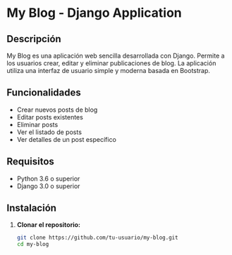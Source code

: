 # My Blog - Django Application

## Descripción

My Blog es una aplicación web sencilla desarrollada con Django. Permite a los usuarios crear, editar y eliminar publicaciones de blog. La aplicación utiliza una interfaz de usuario simple y moderna basada en Bootstrap.

## Funcionalidades

- Crear nuevos posts de blog
- Editar posts existentes
- Eliminar posts
- Ver el listado de posts
- Ver detalles de un post específico

## Requisitos

- Python 3.6 o superior
- Django 3.0 o superior

## Instalación

1. **Clonar el repositorio:**

   ```bash
   git clone https://github.com/tu-usuario/my-blog.git
   cd my-blog
